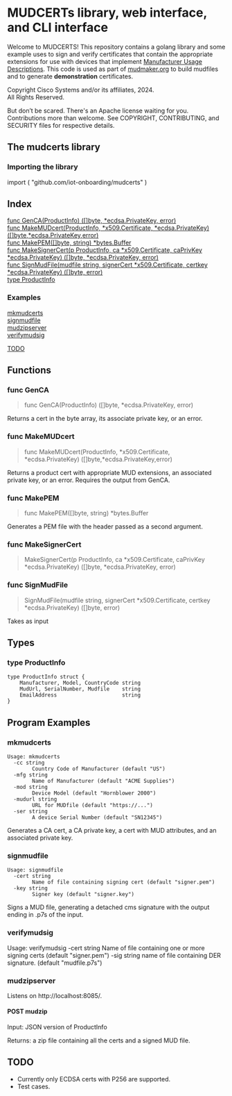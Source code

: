 # MUDCERTs library, web interface, and CLI interface

Welcome to MUDCERTS!  This repository contains a golang library and some
example uses to sign and verify certificates that contain the
appropriate extensions for use with devices that implement
[Manufacturer Usage Descriptions](https://www.rfc-editor.org/rfc/rfc8520.html).  This code is used as part of [mudmaker.org](https://mudmaker.org) to build mudfiles and to generate **demonstration** certificates.

Copyright Cisco Systems and/or its affiliates, 2024.\
All Rights Reserved.

But don’t be scared.  There's an Apache license waiting for you.  Contributions more than welcome.  See COPYRIGHT, CONTRIBUTING, and SECURITY files for respective details.

## The mudcerts library

### Importing the library

import (
		"github.com/iot-onboarding/mudcerts"
)

## Index

[func GenCA(ProductInfo) ([]byte, *ecdsa.PrivateKey, error)](#func-genca)\
[func MakeMUDcert(ProductInfo, *x509.Certificate, *ecdsa.PrivateKey) ([]byte,*ecdsa.PrivateKey,error)](#func-makemudcert)\
[func MakePEM([]byte, string) *bytes.Buffer](#func-makepem)\
[func MakeSignerCert(p ProductInfo, ca *x509.Certificate, caPrivKey *ecdsa.PrivateKey) ([]byte, *ecdsa.PrivateKey, error)](#func-makesignercert)\
[func SignMudFile(mudfile string, signerCert *x509.Certificate,
        certkey *ecdsa.PrivateKey) ([]byte, error)](#func-signmudfile) \
[type ProductInfo](#type-productinfo)

### Examples

[mkmudcerts](#mkmudcerts)\
[signmudfile](#signmudfile)\
[mudzipserver](#mudzipserver)\
[verifymudsig](#verifymudsig)

[TODO](#todo)

## Functions

### func GenCA

> func GenCA(ProductInfo) ([]byte, *ecdsa.PrivateKey, error)

Returns a cert in the byte array, its associate private key, or an error.

### func MakeMUDcert

> func MakeMUDcert(ProductInfo, *x509.Certificate, *ecdsa.PrivateKey) ([]byte,*ecdsa.PrivateKey,error)

Returns a product cert with appropriate MUD extensions, an associated private key, or an error.  Requires the output from GenCA.

### func MakePEM
> func MakePEM([]byte, string) *bytes.Buffer

Generates a PEM file with the header passed as a second argument.

### func MakeSignerCert
> MakeSignerCert(p ProductInfo, ca *x509.Certificate, caPrivKey *ecdsa.PrivateKey) ([]byte, *ecdsa.PrivateKey, error)

### func SignMudFile
> SignMudFile(mudfile string, signerCert *x509.Certificate, certkey *ecdsa.PrivateKey) ([]byte, error)

Takes as input 

## Types

### type ProductInfo

```
type ProductInfo struct {
	Manufacturer, Model, CountryCode string
 	MudUrl, SerialNumber, Mudfile    string
 	EmailAddress                     string
}
```

## Program Examples
### mkmudcerts

```
Usage: mkmudcerts
  -cc string
    	Country Code of Manufacturer (default "US")
  -mfg string
    	Name of Manufacturer (default "ACME Supplies")
  -mod string
    	Device Model (default "Hornblower 2000")
  -mudurl string
    	URL for MUDfile (default "https://...")
  -ser string
    	A device Serial Number (default "SN12345")
```
Generates a CA cert, a CA private key, a cert with MUD attributes, and an associated private key.

### signmudfile

```
Usage: signmudfile
  -cert string
    	Name of file containing signing cert (default "signer.pem")
  -key string
    	Signer key (default "signer.key")
```

Signs a MUD file, generating a detached cms signature with the output ending in .p7s of the input.

### verifymudsig

Usage: verifymudsig
  -cert string
    	Name of file containing one or more signing certs (default "signer.pem")
  -sig string
    	name of file containing DER signature. (default "mudfile.p7s")

### mudzipserver

Listens on http://localhost:8085/.


#### POST mudzip

Input: JSON version of ProductInfo

Returns: a zip file containing all the certs and a signed MUD file.

## TODO

* Currently only ECDSA certs with P256 are supported.
* Test cases.
